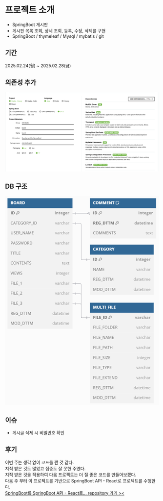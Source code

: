 
# 프로젝트 소개
- SpringBoot 게시판
- 게시판 목록 조회, 상세 조회, 등록, 수정, 삭제를 구현
- SpringBoot / thymeleaf / Mysql / mybatis / git

## 기간
2025.02.24(월) ~ 2025.02.28(금)

## 의존성 추가
![img_dependency.png](img_dependency.png)

## DB 구조
![img.png](img.png)

## 이슈
- 게시글 삭제 시 비밀번호 확인

## 후기
이번 주는 생각 없이 코드를 짠 것 같다.<br>
지적 받은 것도 많았고 집중도 잘 못한 주였다.<br>
지적 받은 것을 적용하여 다음 프로젝트는 더 질 좋은 코드를 만들어보겠다.<br>
다음 주 부터 이 프로젝트를 기반으로 SpringBoot API - React로 프로젝트를 수행한다.<br>
[SpringBoot를 SpringBoot API - React로... repository 가기 ><](https://github.com/sun-8/eb-study-springboot-react)